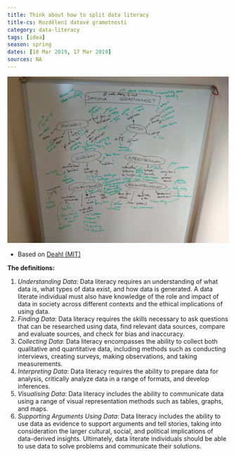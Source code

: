 ```yaml
---
title: Think about how to split data literacy
title-cs: Rozdělení datové gramotnosti
category: data-literacy
tags: [idea]
season: spring
dates: [10 Mar 2019, 17 Mar 2019]
sources: NA
---
```


![](../../assets/files//rozdeleni-datove-gramotnosti.jpeg)

* Based on [Deahl (MIT)](../../assets/files/better-data-you-know.pdf)

**The definitions:**

1.  *Understanding Data*: Data literacy requires an understanding of what data is, what types of data exist, and how data is generated. A data literate individual must also have knowledge of the role and impact of data in society across different contexts and the ethical implications of using data.
2.  *Finding Data*: Data literacy requires the skills necessary to ask questions that can be researched using data, find relevant data sources, compare and evaluate sources, and check for bias and inaccuracy. 
3.  *Collecting Data*: Data literacy encompasses the ability to collect both qualitative and quantitative data, including methods such as conducting interviews, creating surveys, making observations, and taking measurements. 
4.  *Interpreting Data*: Data literacy requires the ability to prepare data for analysis, critically analyze data in a range of formats, and develop inferences. 
5.  *Visualising Data*: Data literacy includes the ability to communicate data using a range of visual representation methods such as tables, graphs, and maps. 
6.  *Supporting Arguments Using Data*: Data literacy includes the ability to use data as evidence to support arguments and tell stories, taking into consideration the larger cultural, social, and political implications of data-derived insights. Ultimately, data literate individuals should be able to use data to solve problems and communicate their solutions.